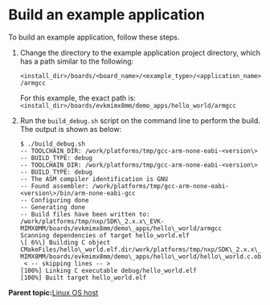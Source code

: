 # Build an example application

To build an example application, follow these steps.

1.  Change the directory to the example application project directory, which has a path similar to the following:

    `<install_dir>/boards/<board_name>/<example_type>/<application_name>/armgcc`

    For this example, the exact path is: `<install_dir>/boards/evkmimx8mm/demo_apps/hello_world/armgcc`

2.  Run the `build_debug.sh` script on the command line to perform the build. The output is shown as below:

    ```
    $ ./build_debug.sh
    -- TOOLCHAIN_DIR: /work/platforms/tmp/gcc-arm-none-eabi-<version\>
    -- BUILD_TYPE: debug
    -- TOOLCHAIN_DIR: /work/platforms/tmp/gcc-arm-none-eabi-<version\>
    -- BUILD_TYPE: debug
    -- The ASM compiler identification is GNU
    -- Found assembler: /work/platforms/tmp/gcc-arm-none-eabi-<version\>/bin/arm-none-eabi-gcc
    -- Configuring done
    -- Generating done
    -- Build files have been written to:
    /work/platforms/tmp/nxp/SDK\_2.x.x\_EVK-MIMX8MM/boards/evkmimx8mm/demo\_apps/hello\_world/armgcc
    Scanning dependencies of target hello_world.elf
    \[ 6%\] Building C object CMakeFiles/hello\_world.elf.dir/work/platforms/tmp/nxp/SDK\_2.x.x\_EVK-MIMX8MM/boards/evkmimx8mm/demo\_apps/hello\_world/hello\_world.c.obj
     < -- skipping lines -- >
    [100%] Linking C executable debug/hello_world.elf
    [100%] Built target hello_world.elf
    ```


**Parent topic:**[Linux OS host](../topics/linux_os_host.md)

